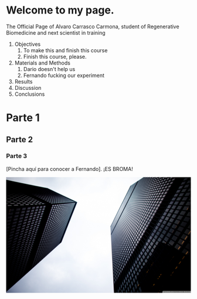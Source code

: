 ﻿# Welcome to my page. 

The Official Page of Alvaro Carrasco Carmona, student of Regenerative Biomedicine and next scientist in training

1. Objectives
	1. To make this and finish this course
	2. Finish this course, please.
2. Materials and Methods
	1. Dario doesn't help us
	2. Fernando fucking our experiment
3. Results
4. Discussion
5. Conclusions

# Parte 1
## Parte 2
### Parte 3

[Pincha aquí para conocer a Fernando]. ¡ES BROMA!

![Foto de edificios](Edificios.jpg)